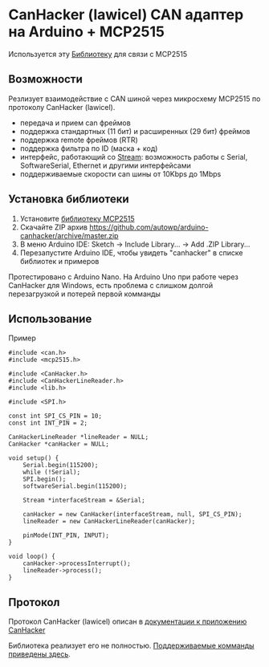 # CanHacker (lawicel) CAN адаптер на Arduino + MCP2515

Используется эту [Библиотеку](https://github.com/autowp/arduino-mcp2515) для связи с MCP2515

## Возможности

Резлизует взаимодействие с CAN шиной через микросхему MCP2515 по протоколу CanHacker (lawicel).

- передача и прием can фреймов
- поддержка стандартных (11 бит) и расширенных (29 бит) фреймов
- поддержка remote фреймов (RTR)
- поддержка фильтра по ID (маска + код)
- интерфейс, работающий со [Stream](https://www.arduino.cc/en/Reference/Stream): возможность работы с Serial, SoftwareSerial, Ethernet и другими интерфейсами 
- поддерживаемые скорости can шины от 10Kbps до 1Mbps

## Установка библиотеки

1. Установите [библиотеку MCP2515](https://github.com/autowp/arduino-mcp2515)
2. Скачайте ZIP архив https://github.com/autowp/arduino-canhacker/archive/master.zip
3. В меню Arduino IDE: Sketch -> Include Library... -> Add .ZIP Library...
4. Перезапустите Arduino IDE, чтобы увидеть "canhacker" в списке библиотек и примеров

Протестировано с Arduino Nano.
На Arduino Uno при работе через CanHacker для Windows, есть проблема с слишком долгой перезагрузкой и потерей первой комманды

## Использование

Пример

```
#include <can.h>
#include <mcp2515.h>

#include <CanHacker.h>
#include <CanHackerLineReader.h>
#include <lib.h>

#include <SPI.h>

const int SPI_CS_PIN = 10;
const int INT_PIN = 2;

CanHackerLineReader *lineReader = NULL;
CanHacker *canHacker = NULL;

void setup() {
    Serial.begin(115200);
    while (!Serial);
    SPI.begin();
    softwareSerial.begin(115200);

    Stream *interfaceStream = &Serial;
    
    canHacker = new CanHacker(interfaceStream, null, SPI_CS_PIN);
    lineReader = new CanHackerLineReader(canHacker);
    
    pinMode(INT_PIN, INPUT);
}

void loop() {
    canHacker->processInterrupt();
    lineReader->process();
}
```

## Протокол

Протокол CanHacker (lawicel) описан в [документации к приложению CanHacker](http://www.mictronics.de/projects/usb-can-bus/)

Библиотека реализует его не полностью. [Поддерживаемые комманды приведены здесь](protocol.md).